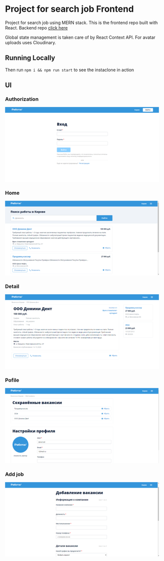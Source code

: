 # Project for search job Frontend

Project for search job using MERN stack.
This is the frontend repo built with React. Backend repo [click here](https://github.com/hardsmile98/job-backend)

Global state management is taken care of by React Context API. For avatar uploads uses Cloudinary.

## Running Locally

Then run <code>npm i && npm run start</code> to see the instaclone in action

## UI

### Аuthorization

![Аuthorization](screenshots/auth.png)

### Home

![Home](screenshots/home.png)

### Detail

![Detail](screenshots/detail.png)

### Pofile

![Pofile](screenshots/profile.png)

### Add job

![Add job](screenshots/add_job.png)
